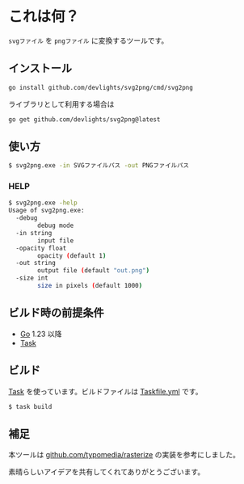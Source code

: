 # これは何？

```svgファイル``` を ```pngファイル``` に変換するツールです。

## インストール

```sh
go install github.com/devlights/svg2png/cmd/svg2png
```

ライブラリとして利用する場合は

```sh
go get github.com/devlights/svg2png@latest
```

## 使い方

```sh
$ svg2png.exe -in SVGファイルパス -out PNGファイルパス
```

### HELP

```sh
$ svg2png.exe -help
Usage of svg2png.exe:
  -debug
        debug mode
  -in string
        input file
  -opacity float
        opacity (default 1)
  -out string
        output file (default "out.png")
  -size int
        size in pixels (default 1000)
```

## ビルド時の前提条件

- [Go](https://go.dev/) 1.23 以降
- [Task](https://taskfile.dev/#/)

## ビルド

[Task](https://taskfile.dev/#/) を使っています。ビルドファイルは [Taskfile.yml](./Taskfile.yml) です。

```sh
$ task build
```

## 補足

本ツールは [github.com/typomedia/rasterize](https://github.com/typomedia/rasterize/tree/master) の実装を参考にしました。

素晴らしいアイデアを共有してくれてありがとうございます。
